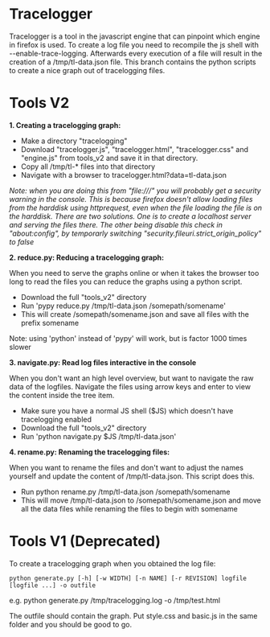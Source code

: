 Tracelogger
===========

Tracelogger is a tool in the javascript engine that can pinpoint which engine in firefox is used.
To create a log file you need to recompile the js shell with --enable-trace-logging.
Afterwards every execution of a file will result in the creation of a /tmp/tl-data.json file.
This branch contains the python scripts to create a nice graph out of tracelogging files.

Tools V2
========

**1. Creating a tracelogging graph:**

- Make a directory "tracelogging"
- Download "tracelogger.js", "tracelogger.html", "tracelogger.css" and "engine.js" from tools_v2 and save it in that directory.
- Copy all /tmp/tl-* files into that directory
- Navigate with a browser to tracelogger.html?data=tl-data.json

*Note: when you are doing this from "file:///" you will probably get a security warning in the console. This is because firefox doesn't allow loading files from the harddisk using httprequest, even when the file loading the file is on the harddisk. There are two solutions. One is to create a localhost server and serving the files there. The other being disable this check in "about:config", by temporarly switching "security.fileuri.strict_origin_policy" to false*

**2. reduce.py: Reducing a tracelogging graph:**

When you need to serve the graphs online or when it takes the browser too long to read the files you can reduce the graphs using a python script.

- Download the full "tools_v2" directory
- Run 'pypy reduce.py /tmp/tl-data.json /somepath/somename'
- This will create /somepath/somename.json and save all files with the prefix somename

Note: using 'python' instead of 'pypy' will work, but is factor 1000 times slower

**3. navigate.py: Read log files interactive in the console**

When you don't want an high level overview, but want to navigate the raw data of the logfiles. Navigate the files using arrow keys and enter to view the content inside the tree item.

- Make sure you have a normal JS shell ($JS) which doesn't have tracelogging enabled
- Download the full "tools_v2" directory
- Run 'python navigate.py $JS /tmp/tl-data.json'

**4. rename.py: Renaming the tracelogging files:**

When you want to rename the files and don't want to adjust the names yourself and update the content of /tmp/tl-data.json. This script does this.

- Run python rename.py /tmp/tl-data.json /somepath/somename
- This will move /tmp/tl-data.json to /somepath/somename.json and move all the data files while renaming the files to begin with somename

Tools V1 (Deprecated)
========

To create a tracelogging graph when you obtained the log file:

    python generate.py [-h] [-w WIDTH] [-n NAME] [-r REVISION] logfile [logfile ...] -o outfile
    
e.g.
    python generate.py /tmp/tracelogging.log -o /tmp/test.html

The outfile should contain the graph. Put style.css and basic.js in the same folder
and you should be good to go.
